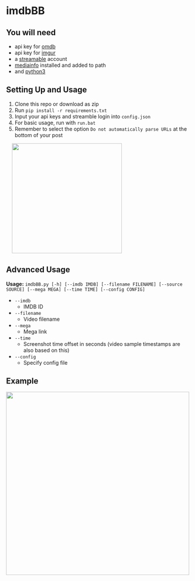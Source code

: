 
# imdbBB

## You will need

 - api key for [omdb](https://www.omdbapi.com/apikey.aspx)
 - api key for [imgur](https://api.imgur.com/oauth2/addclient)
 - a [streamable](https://streamable.com/) account
 - [mediainfo](https://mediaarea.net/en/MediaInfo) installed and added to path
 - and [python3](https://www.python.org/downloads/release/latest)

## Setting Up and Usage

1. Clone this repo or download as zip
2. Run `pip install -r requirements.txt`
3. Input your api keys and streamble login into `config.json`
4. For basic usage, run with `run.bat`
5. Remember to select the option `Do not automatically parse URLs` at the bottom of your post

&nbsp;&nbsp;&nbsp;&nbsp;<img src="https://i.imgur.com/tJGqqCf.png" width="300">

## Advanced Usage 

**Usage:** `imdbBB.py [-h] [--imdb IMDB] [--filename FILENAME] [--source SOURCE] [--mega MEGA] [--time TIME] [--config CONFIG]`

 -  `--imdb`
    - IMDB ID
 -  `--filename`
    - Video filename
 -  `--mega`
    - Mega link
 -  `--time`
    - Screenshot time offset in seconds (video sample timestamps are also based on this)
 -  `--config`
    - Specify config file

## Example

<img src="https://i.imgur.com/j29kORZ.png" width="500">

